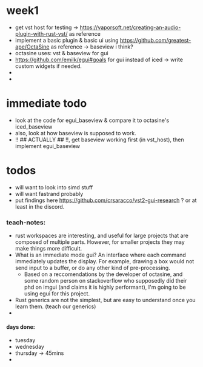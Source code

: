 # week1 
- get vst host for testing -> https://vaporsoft.net/creating-an-audio-plugin-with-rust-vst/ as reference
- implement a basic plugin & basic ui using https://github.com/greatest-ape/OctaSine as reference -> baseview i think?
- octasine uses: vst & baseview for gui
- https://github.com/emilk/egui#goals for gui instead of iced -> write custom widgets if needed.
- 
- 

# immediate todo
- look at the code for egui_baseview & compare it to octasine's iced_baseview
- also, look at how baseview is supposed to work. 
- !! ## ACTUALLY ## !!, get baseview working first (in vst_host), then implement egui_baseview


# todos
- will want to look into simd stuff
- will want fastrand probably
- put findings here https://github.com/crsaracco/vst2-gui-research ? or at least in the discord.


### teach-notes:
- rust workspaces are interesting, and useful for large projects that are composed of multiple parts. However, for smaller projects they may make things more difficult.
- What is an immediate mode gui? An interface where each command immediately updates the display. For example, drawing a box would not send input to a buffer, or do any other kind of pre-processing.
  - Based on a reccomendations by the developer of octasine, and some random person on stackoverflow who supposedly did their phd on imgui (and claims it is highly performant), I'm going to be using egui for this project.
- Rust generics are not the simplest, but are easy to understand once you learn them. (teach our generics)
- 

#### days done:
- tuesday
- wednesday
- thursday -> 45mins
- 

